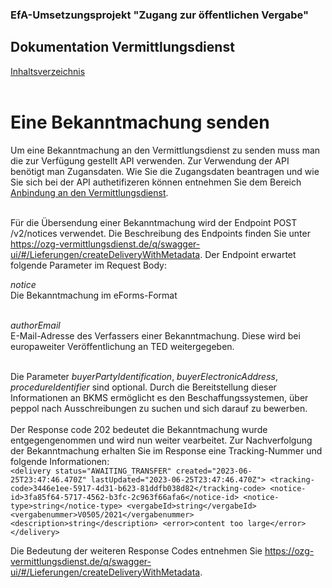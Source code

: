 ### EfA-Umsetzungsprojekt "Zugang zur öffentlichen Vergabe"
## Dokumentation Vermittlungsdienst
[Inhaltsverzeichnis](/documentation/documentation.md)
<br><br>

# Eine Bekanntmachung senden

Um eine Bekanntmachung an den Vermittlungsdienst zu senden muss man die zur Verfügung gestellt API verwenden. Zur Verwendung der API benötigt man Zugansdaten. Wie Sie die Zugangsdaten beantragen und wie Sie sich bei der API authetifizeren können entnehmen Sie dem Bereich [Anbindung an den Vermittlungsdienst](/documentation/Connection_to_mediator.md).
<br><br>

Für die Übersendung einer Bekanntmachung wird der Endpoint POST /v2/notices verwendet. Die Beschreibung des Endpoints finden Sie unter https://ozg-vermittlungsdienst.de/q/swagger-ui/#/Lieferungen/createDeliveryWithMetadata. Der Endpoint erwartet folgende Parameter im Request Body:

*notice*<br>
Die Bekanntmachung im eForms-Format
<br><br>

*authorEmail*<br>
E-Mail-Adresse des Verfassers einer Bekanntmachung. Diese wird bei europaweiter Veröffentlichung an TED weitergegeben.
<br><br>

Die Parameter *buyerPartyIdentification*, *buyerElectronicAddress*, *procedureIdentifier* sind optional. Durch die Bereitstellung dieser Informationen an BKMS ermöglicht es den Beschaffungssystemen, über peppol nach Ausschreibungen zu suchen und sich darauf zu bewerben.
<br><br>
Der Response code 202 bedeutet die Bekanntmachung wurde entgegengenommen und wird nun weiter vearbeitet. Zur Nachverfolgung der Bekanntmachung erhalten Sie im Response eine Tracking-Nummer und folgende Informationen:<br>
`<delivery status="AWAITING_TRANSFER" created="2023-06-25T23:47:46.470Z" lastUpdated="2023-06-25T23:47:46.470Z">
	<tracking-code>3446e1ee-5917-4d31-b623-81ddfb038d82</tracking-code>
	<notice-id>3fa85f64-5717-4562-b3fc-2c963f66afa6</notice-id>
	<notice-type>string</notice-type>
	<vergabeId>string</vergabeId>
	<vergabenummer>V0505/2021</vergabenummer>
	<description>string</description>
	<error>content too large</error>
</delivery>`

Die Bedeutung der weiteren Response Codes entnehmen Sie https://ozg-vermittlungsdienst.de/q/swagger-ui/#/Lieferungen/createDeliveryWithMetadata.

